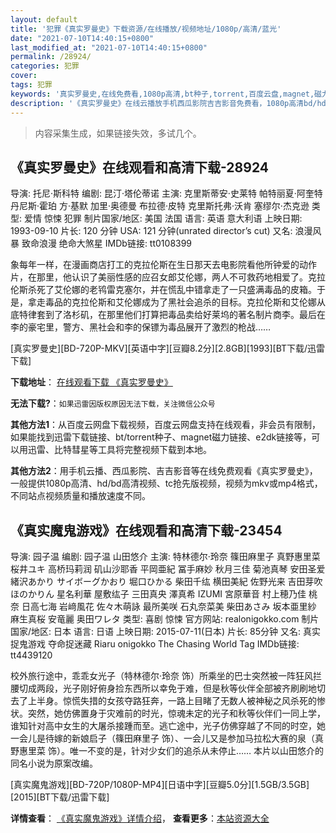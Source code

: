 ```yaml
---
layout: default
title: '犯罪《真实罗曼史》下载资源/在线播放/视频地址/1080p/高清/蓝光'
date: "2021-07-10T14:40:15+0800"
last_modified_at: "2021-07-10T14:40:15+0800"
permalink: /28924/
categories: 犯罪
cover:
tags: 犯罪
keywords: '真实罗曼史,在线免费看,1080p高清,bt种子,torrent,百度云盘,magnet,磁力链,迅雷下载资源'
description: '《真实罗曼史》在线云播放手机西瓜影院吉吉影音免费看，1080p高清bd/hd未删减完整版和tc抢先枪版，mkv/mp4格式，附带bt/torrent种子、magnet/磁力链、百度云盘、网盘资源迅雷下载链接'
---
```


>内容采集生成，如果链接失效，多试几个。


## 《真实罗曼史》在线观看和高清下载-28924

导演: 托尼·斯科特 编剧: 昆汀·塔伦蒂诺 主演: 克里斯蒂安·史莱特 帕特丽夏·阿奎特 丹尼斯·霍珀 方·基默 加里·奥德曼 布拉德·皮特 克里斯托弗·沃肯 塞缪尔·杰克逊 类型: 爱情 惊悚 犯罪 制片国家/地区: 美国 法国 语言: 英语 意大利语 上映日期: 1993-09-10 片长: 120 分钟 USA: 121 分钟(unrated director’s cut) 又名: 浪漫风暴 致命浪漫 绝命大煞星 IMDb链接: tt0108399

象每年一样，在漫画商店打工的克拉伦斯在生日那天去电影院看他所钟爱的动作片，在那里，他认识了美丽性感的应召女郎艾伦娜，两人不可救药地相爱了。克拉伦斯杀死了艾伦娜的老鸨雷克塞尔，并在慌乱中错拿走了一只盛满毒品的皮箱。于是，拿走毒品的克拉伦斯和艾伦娜成为了黑社会追杀的目标。克拉伦斯和艾伦娜从底特律套到了洛杉矶，在那里他们打算把毒品卖给好莱坞的著名制片商李。最后在李的豪宅里，警方、黑社会和李的保镖为毒品展开了激烈的枪战……


[真实罗曼史][BD-720P-MKV][英语中字][豆瓣8.2分][2.8GB][1993][BT下载/迅雷下载]

**下载地址**： [在线观看下载 《真实罗曼史》](https://www.btdx8.com/torrent/true_romance_1993.html) 


**无法下载?**：`如果迅雷因版权原因无法下载，关注微信公众号 `

**其他方法1**：从百度云网盘下载视频，百度云网盘支持在线观看，非会员有限制，如果能找到迅雷下载链接、bt/torrent种子、magnet磁力链接、e2dk链接等，可以用迅雷、比特彗星等工具将完整视频下载到本地。

**其他方法2**：用手机云播、西瓜影院、吉吉影音等在线免费观看《真实罗曼史》，一般提供1080p高清、hd/bd高清视频、tc抢先版视频，视频为mkv或mp4格式，不同站点视频质量和播放速度不同。


## 《真实魔鬼游戏》在线观看和高清下载-23454

导演: 园子温 编剧: 园子温 山田悠介 主演: 特林德尔·玲奈 篠田麻里子 真野惠里菜 桜井ユキ 高桥玛莉润 矶山沙耶香 平岡亜紀 冨手麻妙 秋月三佳 菊池真琴 安田圣爱 緒沢あかり サイボーグかおり 堀口ひかる 柴田千纮 横田美紀 佐野光来 吉田芽吹 ほのかりん 星名利華 屋敷纮子 三田真央 澤真希 IZUMI 宮原華音 村上穂乃佳 桃奈 日高七海 岩﨑風花 佐々木萌詠 最所美咲 石丸奈菜美 柴田あさみ 坂本亜里紗 麻生真桜 安竜麗 奥田ワレタ 类型: 喜剧 惊悚 官方网站: realonigokko.com 制片国家/地区: 日本 语言: 日语 上映日期: 2015-07-11(日本) 片长: 85分钟 又名: 真实捉鬼游戏 夺命捉迷藏 Riaru onigokko The Chasing World Tag IMDb链接: tt4439120

校外旅行途中，乖乖女光子（特林德尔·玲奈 饰）所乘坐的巴士突然被一阵狂风拦腰切成两段，光子刚好俯身捡东西所以幸免于难，但是秋等伙伴全部被齐刷刷地切去了上半身。惊慌失措的女孩夺路狂奔，一路上目睹了无数人被神秘之风杀死的惨状。突然，她仿佛置身于灾难前的时光，惊魂未定的光子和秋等伙伴们一同上学，谁知针对高中女生的大屠杀接踵而至。逃亡途中，光子仿佛穿越了不同的时空，她一会儿是待嫁的新娘启子（篠田麻里子 饰）、一会儿又是参加马拉松大赛的泉（真野惠里菜 饰）。唯一不变的是，针对少女们的追杀从未停止…… 本片以山田悠介的同名小说为原案改编。


[真实魔鬼游戏][BD-720P/1080P-MP4][日语中字][豆瓣5.0分][1.5GB/3.5GB][2015][BT下载/迅雷下载]

**详情查看**： [《真实魔鬼游戏》详情介绍](/movie/23454/)， **查看更多**：[本站资源大全](/movie/t/all/)

